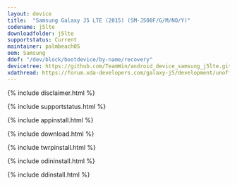 ```yaml
---
layout: device
title:  "Samsung Galaxy J5 LTE (2015) (SM-J500F/G/M/NO/Y)"
codename: j5lte
downloadfolder: j5lte
supportstatus: Current
maintainer: palmbeach05
oem: Samsung
ddof: "/dev/block/bootdevice/by-name/recovery"
devicetree: https://github.com/TeamWin/android_device_samsung_j5lte.git
xdathread: https://forum.xda-developers.com/galaxy-j5/development/unofficial-twrp-3-3-1-galaxy-j5-2015-t3946500
---
```


{% include disclaimer.html %}

{% include supportstatus.html %}

{% include appinstall.html %}

{% include download.html %}

{% include twrpinstall.html %}

{% include odininstall.html %}

{% include ddinstall.html %}
